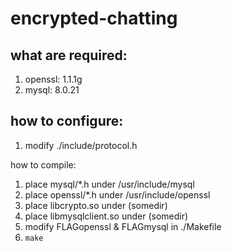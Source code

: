 # encrypted-chatting

## what are required:
1. openssl:     1.1.1g
2. mysql:       8.0.21

## how to configure:
1. modify ./include/protocol.h

how to compile:
1. place mysql/*.h under /usr/include/mysql
2. place openssl/*.h under /usr/include/openssl
3. place libcrypto.so under (somedir)
4. place libmysqlclient.so under (somedir)
5. modify FLAGopenssl & FLAGmysql in ./Makefile
6. `make`
